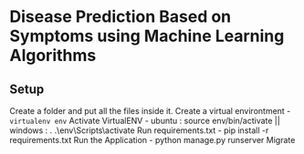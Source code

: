 # Disease Prediction Based on Symptoms using Machine Learning Algorithms

## Setup
Create a folder and put all the files inside it. 
Create a virtual environtment - <code>virtualenv env</code>
Activate VirtualENV - ubuntu : source env/bin/activate || windows : . .\env\Scripts\activate
Run requirements.txt - pip install -r requirements.txt
Run the Application - python manage.py runserver
Migrate
